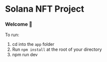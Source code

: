# Solana NFT  Project
### Welcome 👋

To run:

1. cd into the `app` folder
2. Run `npm install` at the root of your directory
3. npm run dev


